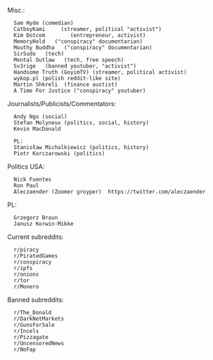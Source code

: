 Misc.:

      Sam Hyde (comedian)
      CatboyKami	 (streamer, political "activist")		
      Kim Dotcom		(entrepreneur, activist)	
      MemoryHold   ("conspiracy" documentarian)
      Mouthy Buddha   ("conspiracy" documentarian)
      SirSudo   (tech)
      Mental Outlaw   (tech, free speech)
      Sv3rige   (banned youtuber, "activist")
      Handsome Truth (GoyimTV) (streamer, political activist)
      wykop.pl (polish reddit-like site)
      Martin Shkreli  (finance austist)
      A Time For Justice ("conspiracy" youtuber)
  
Journalists/Publicists/Commentators:

      Andy Ngo (social)
      Stefan Molyneux (politics, social, history)
      Kevin MacDonald

      PL:
      Stanisław Michalkiewicz (politics, history)
      Piotr Korczarowski (politics)

Politics
  USA:
  
      Nick Fuentes
      Ron Paul
      Aleczaender (Zoomer groyper) 	https://twitter.com/aleczaender
      
  PL:

      Grzegorz Braun
      Janusz Korwin-Mikke
      
Current subreddits:

      r/piracy
      r/PiratedGames
      r/conspiracy
      r/ipfs
      r/onions
      r/tor
      r/Monero

Banned subreddits:

      r/The_Donald
      r/DarkNetMarkets
      r/GunsForSale
      r/Incels
      r/Pizzagate
      r/UncensoredNews
      r/NoFap




